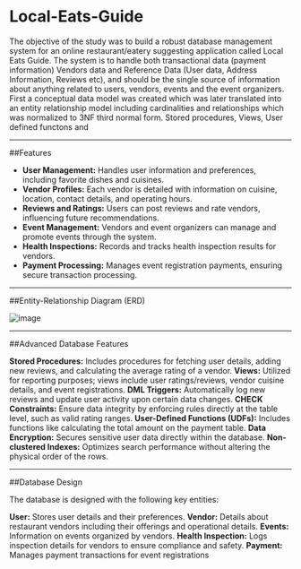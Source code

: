 # Local-Eats-Guide

The objective of the study was to build a robust database management system for an online restaurant/eatery suggesting application called Local Eats Guide. The system is to handle both transactional data (payment information) Vendors data and Reference Data (User data, Address Information, Reviews etc), and should be the single source of information about anything related to users, vendors, events and the event organizers. First a conceptual data model was created which was later translated into an entity relationship model including cardinalities and relationships which was normalized to 3NF third normal form. Stored procedures, Views, User defined functons and 
<hr>

##Features

* **User Management:** Handles user information and preferences, including favorite dishes and cuisines.
* **Vendor Profiles:** Each vendor is detailed with information on cuisine, location, contact details, and operating hours.
* **Reviews and Ratings:** Users can post reviews and rate vendors, influencing future recommendations.
* **Event Management:** Vendors and event organizers can manage and promote events through the system.
* **Health Inspections:** Records and tracks health inspection results for vendors.
* **Payment Processing:** Manages event registration payments, ensuring secure transaction processing.
<hr>

##Entity-Relationship Diagram (ERD)

![image](https://github.com/Harsh-812/Local-Eats-Database/assets/135538639/7163e6ab-a676-4a27-97eb-9425e80cb763)
<hr>

##Advanced Database Features

**Stored Procedures:** Includes procedures for fetching user details, adding new reviews, and calculating the average rating of a vendor.
**Views:** Utilized for reporting purposes; views include user ratings/reviews, vendor cuisine details, and event registrations.
**DML Triggers:** Automatically log new reviews and update user activity upon certain data changes.
**CHECK Constraints:** Ensure data integrity by enforcing rules directly at the table level, such as valid rating ranges.
**User-Defined Functions (UDFs):** Includes functions like calculating the total amount on the payment table.
**Data Encryption:** Secures sensitive user data directly within the database.
**Non-clustered Indexes:** Optimizes search performance without altering the physical order of the rows.
<hr>

##Database Design

The database is designed with the following key entities:

**User:** Stores user details and their preferences.
**Vendor:** Details about restaurant vendors including their offerings and operational details.
**Events:** Information on events organized by vendors.
**Health Inspection:** Logs inspection details for vendors to ensure compliance and safety.
**Payment:** Manages payment transactions for event registrations
